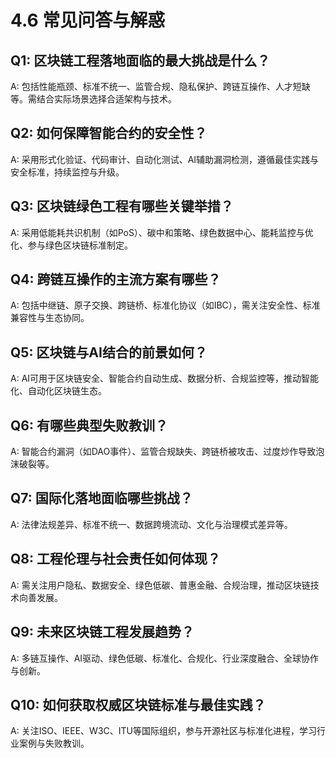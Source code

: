 # 4.6 常见问答与解惑

## Q1: 区块链工程落地面临的最大挑战是什么？

A: 包括性能瓶颈、标准不统一、监管合规、隐私保护、跨链互操作、人才短缺等。需结合实际场景选择合适架构与技术。

## Q2: 如何保障智能合约的安全性？

A: 采用形式化验证、代码审计、自动化测试、AI辅助漏洞检测，遵循最佳实践与安全标准，持续监控与升级。

## Q3: 区块链绿色工程有哪些关键举措？

A: 采用低能耗共识机制（如PoS）、碳中和策略、绿色数据中心、能耗监控与优化、参与绿色区块链标准制定。

## Q4: 跨链互操作的主流方案有哪些？

A: 包括中继链、原子交换、跨链桥、标准化协议（如IBC），需关注安全性、标准兼容性与生态协同。

## Q5: 区块链与AI结合的前景如何？

A: AI可用于区块链安全、智能合约自动生成、数据分析、合规监控等，推动智能化、自动化区块链生态。

## Q6: 有哪些典型失败教训？

A: 智能合约漏洞（如DAO事件）、监管合规缺失、跨链桥被攻击、过度炒作导致泡沫破裂等。

## Q7: 国际化落地面临哪些挑战？

A: 法律法规差异、标准不统一、数据跨境流动、文化与治理模式差异等。

## Q8: 工程伦理与社会责任如何体现？

A: 需关注用户隐私、数据安全、绿色低碳、普惠金融、合规治理，推动区块链技术向善发展。

## Q9: 未来区块链工程发展趋势？

A: 多链互操作、AI驱动、绿色低碳、标准化、合规化、行业深度融合、全球协作与创新。

## Q10: 如何获取权威区块链标准与最佳实践？

A: 关注ISO、IEEE、W3C、ITU等国际组织，参与开源社区与标准化进程，学习行业案例与失败教训。
